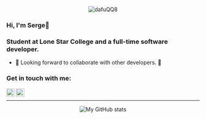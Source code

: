 <p align = "center"> <img src="https://github.com/kagu-tsuchi/kagu-tsuchi/blob/master/lucvhM.gif" alt="dafuQQ8" /></p>

### Hi, I'm Serge👋
### Student at Lone Star College and a full-time software developer.
 - 👯 Looking forward to collaborate with other developers. 👯
### Get in touch with me:

[<img align="left" alt="dafuqq | Telegram" width="22px" src="https://cdn.jsdelivr.net/npm/simple-icons@3.13.0/icons/telegram.svg" />][telegram]
[<img align="left" alt="dafuqq | Instagram" width="22px" src="https://cdn.jsdelivr.net/npm/simple-icons@v3/icons/instagram.svg" />][instagram]

<br />

---

<p align = "center"> <img alt="My GitHub stats" src="https://github-readme-stats.anuraghazra1.vercel.app/api?username=dafuqq8&show_icons=true&include_all_commits=true&theme=tokyonight" alt="Serge github stats" /> </p>

[instagram]: https://instagram.com/dafuqq8
[telegram]: https://t.me/dafuQQ8
